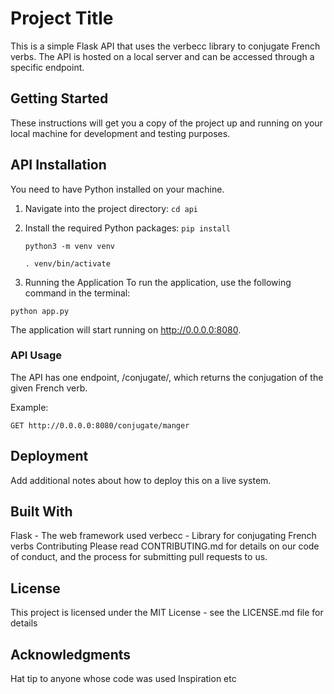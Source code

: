 # Project Title

This is a simple Flask API that uses the verbecc library to conjugate French verbs. The API is hosted on a local server and can be accessed through a specific endpoint.

## Getting Started

These instructions will get you a copy of the project up and running on your local machine for development and testing purposes.

## API Installation

You need to have Python installed on your machine.

1. Navigate into the project directory:
   `cd api`

2. Install the required Python packages:
   `pip install`

   `python3 -m venv venv`

   `. venv/bin/activate`

3. Running the Application
   To run the application, use the following command in the terminal:

`python app.py`

The application will start running on http://0.0.0.0:8080.

### API Usage

The API has one endpoint, /conjugate/<verb>, which returns the conjugation of the given French verb.

Example:

`GET http://0.0.0.0:8080/conjugate/manger`

## Deployment

Add additional notes about how to deploy this on a live system.

## Built With

Flask - The web framework used
verbecc - Library for conjugating French verbs
Contributing
Please read CONTRIBUTING.md for details on our code of conduct, and the process for submitting pull requests to us.

## License

This project is licensed under the MIT License - see the LICENSE.md file for details

## Acknowledgments

Hat tip to anyone whose code was used
Inspiration
etc
